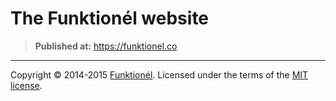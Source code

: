 # The Funktionél website

> __Published at:__ https://funktionel.co

---

Copyright &copy; 2014-2015 [Funktionél](https://funktionel.co). Licensed under the terms of the [MIT license](LICENSE.md).
